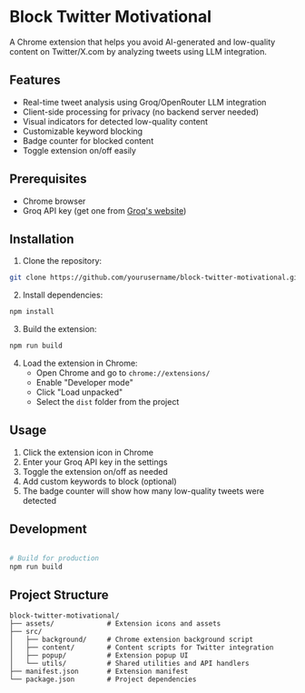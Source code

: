 # Block Twitter Motivational

A Chrome extension that helps you avoid AI-generated and low-quality content on Twitter/X.com by analyzing tweets using LLM integration.

## Features

- Real-time tweet analysis using Groq/OpenRouter LLM integration
- Client-side processing for privacy (no backend server needed)
- Visual indicators for detected low-quality content
- Customizable keyword blocking
- Badge counter for blocked content
- Toggle extension on/off easily

## Prerequisites

- Chrome browser
- Groq API key (get one from [Groq's website](https://groq.com))

## Installation

1. Clone the repository:
```bash
git clone https://github.com/yourusername/block-twitter-motivational.git
```

2. Install dependencies:
```bash
npm install
```

3. Build the extension:
```bash
npm run build
```

4. Load the extension in Chrome:
   - Open Chrome and go to `chrome://extensions/`
   - Enable "Developer mode"
   - Click "Load unpacked"
   - Select the `dist` folder from the project

## Usage

1. Click the extension icon in Chrome
2. Enter your Groq API key in the settings
3. Toggle the extension on/off as needed
4. Add custom keywords to block (optional)
5. The badge counter will show how many low-quality tweets were detected

## Development

```bash

# Build for production
npm run build

```

## Project Structure

```
block-twitter-motivational/
├── assets/             # Extension icons and assets
├── src/
│   ├── background/     # Chrome extension background script
│   ├── content/        # Content scripts for Twitter integration
│   ├── popup/          # Extension popup UI
│   └── utils/          # Shared utilities and API handlers
├── manifest.json       # Extension manifest
└── package.json        # Project dependencies
```
